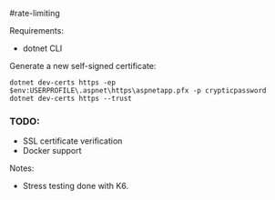 #rate-limiting

Requirements:
- dotnet CLI

Generate a new self-signed certificate:

```shell
dotnet dev-certs https -ep $env:USERPROFILE\.aspnet\https\aspnetapp.pfx -p crypticpassword
dotnet dev-certs https --trust
```

### TODO:
- SSL certificate verification
- Docker support

Notes:
- Stress testing done with K6.